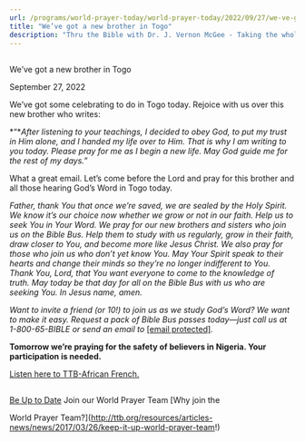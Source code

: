 ```yaml
---
url: /programs/world-prayer-today/world-prayer-today/2022/09/27/we-ve-got-a-new-brother-in-togo
title: "We’ve got a new brother in Togo"
description: "Thru the Bible with Dr. J. Vernon McGee - Taking the whole Word to the whole world"
---
```







## 
 We’ve got a new brother in Togo


September 27, 2022




We’ve got some celebrating to do in Togo today. Rejoice with us over this new brother who writes:

*“**After listening to your teachings, I decided to obey God, to put my trust in Him alone, and I handed my life over to Him. That is why I am writing to you today. Please pray for me as I begin a new life. May God guide me for the rest of my days.”*

What a great email. Let’s come before the Lord and pray for this brother and all those hearing God’s Word in Togo today.

*Father, thank You that once we’re saved, we are sealed by the Holy Spirit. We know it’s our choice now whether we grow or not in our faith. Help us to seek You in Your Word. We pray for our new brothers and sisters who join us on the Bible Bus. Help them to study with us regularly, grow in their faith, draw closer to You, and become more like Jesus Christ. We also pray for those who join us who don’t yet know You. May Your Spirit speak to their hearts and change their minds so they’re no longer indifferent to You. Thank You, Lord, that You want everyone to come to the knowledge of truth. May today be that day for all on the Bible Bus with us who are seeking You. In Jesus name, amen.*

*Want to invite a friend (or 10!) to join us as we study God’s Word? We want to make it easy. Request a pack of Bible Bus passes today—just call us at 1-800-65-BIBLE or send an email to* [[email protected]](/cdn-cgi/l/email-protection#296b404b454c6b5c5a697d7d6b07465b4e)*.*

**Tomorrow we’re praying for the safety of believers in Nigeria. Your participation is needed.**

[Listen here to TTB-African French.](https://ttb.twr.org/home/day,0422/language,FRA-AFR)







## 




[Be Up to Date](http://feeds.feedburner.com/WorldPrayerToday "World Prayer Today RSS Feed")
Join our World Prayer Team
[Why join the  

World Prayer Team?](http://ttb.org/resources/articles-news/news/2017/03/26/keep-it-up-world-prayer-team!)




